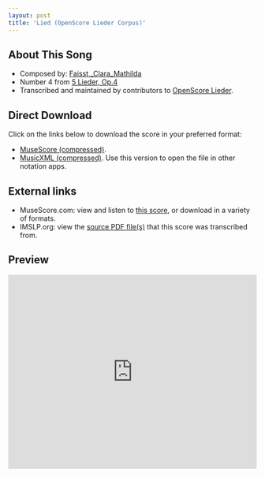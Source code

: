 ```yaml
---
layout: post
title: 'Lied (OpenScore Lieder Corpus)'
---
```


## About This Song

- Composed by: [Faisst,_Clara_Mathilda](https://fourscoreandmore.org/openscore/lieder/Faisst,_Clara_Mathilda)
- Number 4 from [5 Lieder, Op.4](https://fourscoreandmore.org/openscore/lieder/Faisst,_Clara_Mathilda/5_Lieder,_Op.4)
- Transcribed and maintained by contributors to [OpenScore Lieder].

[OpenScore Lieder]: https://musescore.com/openscore-lieder-corpus

## Direct Download

Click on the links below to download the score in your preferred format:
- [MuseScore (compressed)](https://github.com/openscore/lieder/blob/main/scores/Faisst,_Clara_Mathilda/5_Lieder,_Op.4/4_Lied/lc6179305.mscz?raw=true).
- [MusicXML (compressed)](https://github.com/openscore/lieder/blob/main/scores/Faisst,_Clara_Mathilda/5_Lieder,_Op.4/4_Lied/lc6179305.mxl?raw=true). Use this version to open the file in other notation apps.

## External links

- MuseScore.com: view and listen to [this score][MuseScore], or download in a variety of formats.
- IMSLP.org: view the [source PDF file(s)][IMSLP] that this score was transcribed from.

[MuseScore]: https://musescore.com/score/6179305
[IMSLP]: https://imslp.org/wiki/Special:ReverseLookup/621606

## Preview

<iframe width="100%" height="394" src="https://musescore.com/openscore-lieder-corpus/scores/6179305/embed" frameborder="0" allowfullscreen allow="autoplay; fullscreen"></iframe>
